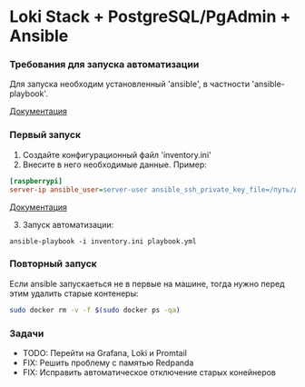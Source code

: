 # Loki Stack + PostgreSQL/PgAdmin + Ansible

### Требования для запуска автоматизации
Для запуска необходим установленный 'ansible', в частности 'ansible-playbook'.

[Документация](https://docs.ansible.com/ansible/latest/installation_guide/intro_installation.html)
### Первый запуск
1. Создайте конфигурационный файл 'inventory.ini'
2. Внесите в него необходимые данные.
Пример: 
```ini
[raspberrypi]
server-ip ansible_user=server-user ansible_ssh_private_key_file=/путь/до/ssh/ключа
```
[Документация](https://docs.ansible.com/ansible/latest/collections/ansible/builtin/ini_inventory.html)

3. Запуск автоматизации:
```
ansible-playbook -i inventory.ini playbook.yml
```

### Повторный запуск
Если ansible запускаеться не в первые на машине, тогда нужно перед этим удалить старые контенеры: 
```bash
sudo docker rm -v -f $(sudo docker ps -qa)
```

### Задачи
- TODO: Перейти на Grafana, Loki и Promtail
- FIX: Решить проблему с памятью Redpanda 
- FIX: Исправить автоматическое отключение старых конейнеров